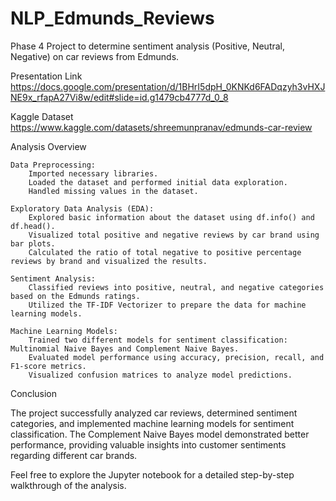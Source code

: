# NLP_Edmunds_Reviews
Phase 4 Project to determine sentiment analysis (Positive, Neutral, Negative) on car reviews from Edmunds.

Presentation Link 
https://docs.google.com/presentation/d/1BHrI5dpH_0KNKd6FADqzyh3vHXJNE9x_rfapA27Vi8w/edit#slide=id.g1479cb4777d_0_8

Kaggle Dataset 
https://www.kaggle.com/datasets/shreemunpranav/edmunds-car-review

Analysis Overview

    Data Preprocessing:
        Imported necessary libraries.
        Loaded the dataset and performed initial data exploration.
        Handled missing values in the dataset.

    Exploratory Data Analysis (EDA):
        Explored basic information about the dataset using df.info() and df.head().
        Visualized total positive and negative reviews by car brand using bar plots.
        Calculated the ratio of total negative to positive percentage reviews by brand and visualized the results.

    Sentiment Analysis:
        Classified reviews into positive, neutral, and negative categories based on the Edmunds ratings.
        Utilized the TF-IDF Vectorizer to prepare the data for machine learning models.

    Machine Learning Models:
        Trained two different models for sentiment classification: Multinomial Naive Bayes and Complement Naive Bayes.
        Evaluated model performance using accuracy, precision, recall, and F1-score metrics.
        Visualized confusion matrices to analyze model predictions.

Conclusion

The project successfully analyzed car reviews, determined sentiment categories, and implemented machine learning models for sentiment classification. The Complement Naive Bayes model demonstrated better performance, providing valuable insights into customer sentiments regarding different car brands.

Feel free to explore the Jupyter notebook for a detailed step-by-step walkthrough of the analysis.
